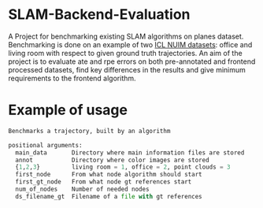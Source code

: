 # SLAM-Backend-Evaluation

A Project for benchmarking existing SLAM algorithms on planes dataset.
Benchmarking is done on an example of two [ICL NUIM datasets](https://www.doc.ic.ac.uk/~ahanda/VaFRIC/iclnuim.html):
office and living room with respect to given ground truth trajectories. An aim of the project is to evaluate ate and rpe
errors on both pre-annotated and frontend processed datasets, find key differences in the results and give minimum
requirements to the frontend algorithm.

# Example of usage
```python
Benchmarks a trajectory, built by an algorithm

positional arguments:
  main_data       Directory where main information files are stored
  annot           Directory where color images are stored
  {1,2,3}         living room = 1, office = 2, point clouds = 3
  first_node      From what node algorithm should start
  first_gt_node   From what node gt references start
  num_of_nodes    Number of needed nodes
  ds_filename_gt  Filename of a file with gt references

```
